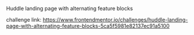 Huddle landing page with alternating feature blocks

challenge link: https://www.frontendmentor.io/challenges/huddle-landing-page-with-alternating-feature-blocks-5ca5f5981e82137ec91a5100
